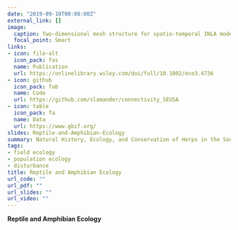 ```yaml
---
date: "2019-09-10T00:00:00Z"
external_link: []
image:
  caption: Two-dimensional mesh structure for spatio-temporal INLA model of Southern Dusky Salamanders 
  focal_point: Smart
links:
- icon: file-alt
  icon_pack: fas
  name: Publication
  url: https://onlinelibrary.wiley.com/doi/full/10.1002/ece3.4736
- icon: github
  icon_pack: fab
  name: Code
  url: https://github.com/slamander/connectivity_SEUSA
- icon: table
  icon_pack: fa
  name: Data
  url: https://www.gbif.org/
slides: Reptile-and-Amphibian-Ecology
summary: Natural History, Ecology, and Conservation of Herps in the Southeastern US.
tags:
- field ecology
- population ecology
- disturbance
title: Reptile and Amphibian Ecology
url_code: ""
url_pdf: ""
url_slides: ""
url_video: ""
---
```


**Reptile and Amphibian Ecology**  

